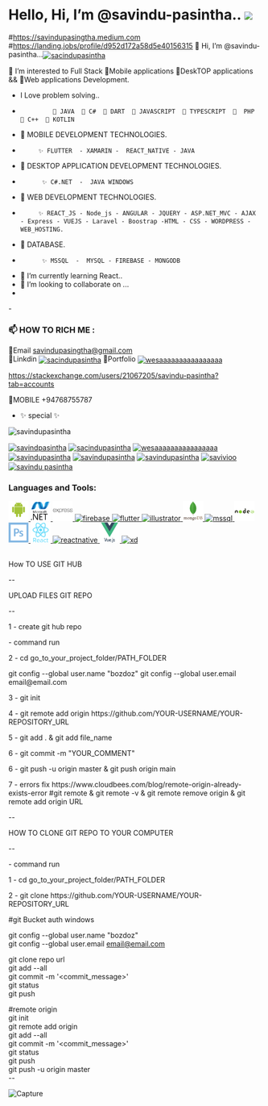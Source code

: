 # Hello, Hi, I’m @savindu-pasintha.. <img src="https://raw.githubusercontent.com/MartinHeinz/MartinHeinz/master/wave.gif" width="30px"> 
#https://savindupasingtha.medium.com #https://landing.jobs/profile/d952d172a58d5e40156315
  👋 Hi, I’m @savindu-pasintha...<a href="https://www.linkedin.com/in/savindu-pasintha-6287a31a4/" target="blank"><img align="center" src="https://cdn.jsdelivr.net/npm/simple-icons@3.0.1/icons/linkedin.svg" alt="sacindupasintha" height="30" width="40" /></a> 

  👀 I’m interested to Full Stack 🌱Mobile applications 🌱DeskTOP applications && 🌱Web applications Development.
- I Love  problem solving..
-              💞️ JAVA  💞️ C#  💞️ DART  💞️ JAVASCRIPT  💞️ TYPESCRIPT  💞️  PHP   💞️ C++  💞️ KOTLIN
-   🌱  MOBILE DEVELOPMENT TECHNOLOGIES.
-          ✨ FLUTTER  - XAMARIN -  REACT_NATIVE - JAVA
-   🌱  DESKTOP APPLICATION DEVELOPMENT TECHNOLOGIES.
-           ✨ C#.NET  -  JAVA WINDOWS
-   🌱  WEB DEVELOPMENT TECHNOLOGIES.
-          ✨ REACT_JS - Node_js - ANGULAR - JQUERY - ASP.NET_MVC - AJAX - Express - VUEJS - Laravel - Boostrap -HTML - CSS - WORDPRESS - WEB_HOSTING.
-   🌱  DATABASE.
-           ✨ MSSQL  -  MYSQL - FIREBASE - MONGODB
- 🌱 I’m currently learning React.. 
- 💞️ I’m looking to collaborate on ...
-
-<h3 align="left"> 📫 HOW TO RICH ME :</h3>   💞️Email     savindupasingtha@gmail.com  <br/> 
                       💞️Linkdin <a href="https://www.linkedin.com/in/savindu-pasintha-6287a31a4/" target="blank"><img align="center" src="https://cdn.jsdelivr.net/npm/simple-icons@3.0.1/icons/linkedin.svg" alt="sacindupasintha" height="30" width="40" /></a>   💞️Portfolio <a href="http://savindupasintha.ga/index.html" target="blank"><img align="center" src="https://cdn.jsdelivr.net/npm/simple-icons@3.0.1/icons/dribbble.svg" alt="wesaaaaaaaaaaaaaaaa" height="30" width="40" /></a>   <p>https://stackexchange.com/users/21067205/savindu-pasintha?tab=accounts</p>💞️MOBILE  +94768755787 <br/>
- ✨ special ✨
<p align="left"> <img src="https://komarev.com/ghpvc/?username=savindupasintha&label=Profile%20views&color=0e75b6&style=flat" alt="savindupasintha" /> </p>


<p align="left">
<a href="https://twitter.com/savindpasintha" target="blank"><img align="center" src="https://cdn.jsdelivr.net/npm/simple-icons@3.0.1/icons/twitter.svg" alt="savindpasintha" height="30" width="40" /></a>
<a href="https://www.linkedin.com/in/savindu-pasintha-6287a31a4/" target="blank"><img align="center" src="https://cdn.jsdelivr.net/npm/simple-icons@3.0.1/icons/linkedin.svg" alt="sacindupasintha" height="30" width="40" /></a>
 <a href="http://savindupasintha.ga/index.html" target="blank"><img align="center" src="https://cdn.jsdelivr.net/npm/simple-icons@3.0.1/icons/dribbble.svg" alt="wesaaaaaaaaaaaaaaaa" height="30" width="40" /></a> 
<a href="#" target="blank"><img align="center" src="https://cdn.jsdelivr.net/npm/simple-icons@3.0.1/icons/codesandbox.svg" alt="savindupasintha" height="30" width="40" /></a>
<a href="https://www.facebook.com/savindu.pasintha.3" target="blank"><img align="center" src="https://cdn.jsdelivr.net/npm/simple-icons@3.0.1/icons/facebook.svg" alt="savindupasintha" height="30" width="40" /></a>
<a href="#" target="blank"><img align="center" src="https://cdn.jsdelivr.net/npm/simple-icons@3.0.1/icons/instagram.svg" alt="savindupasintha" height="30" width="40" /></a>
<a href="https://www.youtube.com/channel/UCN71zDAn2H-re6v5A7Joy8g" target="blank"><img align="center" src="https://cdn.jsdelivr.net/npm/simple-icons@3.0.1/icons/youtube.svg" alt="savivioo" height="30" width="40" /></a>
<a href="#" target="blank"><img align="center" src="https://cdn.jsdelivr.net/npm/simple-icons@3.0.1/icons/hackerrank.svg" alt="savindu pasintha" height="30" width="40" /></a>
</p>

<h3 align="left">Languages and Tools:</h3>
<p align="left"> <a href="https://developer.android.com" target="_blank"> <img src="https://raw.githubusercontent.com/devicons/devicon/master/icons/android/android-original-wordmark.svg" alt="android" width="40" height="40"/> </a> <a href="https://dotnet.microsoft.com/" target="_blank"> <img src="https://raw.githubusercontent.com/devicons/devicon/master/icons/dot-net/dot-net-original-wordmark.svg" alt="dotnet" width="40" height="40"/> </a> <a href="https://expressjs.com" target="_blank"> <img src="https://raw.githubusercontent.com/devicons/devicon/master/icons/express/express-original-wordmark.svg" alt="express" width="40" height="40"/> </a> <a href="https://firebase.google.com/" target="_blank"> <img src="https://www.vectorlogo.zone/logos/firebase/firebase-icon.svg" alt="firebase" width="40" height="40"/> </a> <a href="https://flutter.dev" target="_blank"> <img src="https://www.vectorlogo.zone/logos/flutterio/flutterio-icon.svg" alt="flutter" width="40" height="40"/> </a> <a href="https://www.adobe.com/in/products/illustrator.html" target="_blank"> <img src="https://www.vectorlogo.zone/logos/adobe_illustrator/adobe_illustrator-icon.svg" alt="illustrator" width="40" height="40"/> </a> <a href="https://www.mongodb.com/" target="_blank"> <img src="https://raw.githubusercontent.com/devicons/devicon/master/icons/mongodb/mongodb-original-wordmark.svg" alt="mongodb" width="40" height="40"/> </a> <a href="https://www.microsoft.com/en-us/sql-server" target="_blank"> <img src="https://cdn.worldvectorlogo.com/logos/microsoft-sql-server.svg" alt="mssql" width="40" height="40"/> </a> <a href="https://nodejs.org" target="_blank"> <img src="https://raw.githubusercontent.com/devicons/devicon/master/icons/nodejs/nodejs-original-wordmark.svg" alt="nodejs" width="40" height="40"/> </a> <a href="https://www.photoshop.com/en" target="_blank"> <img src="https://raw.githubusercontent.com/devicons/devicon/master/icons/photoshop/photoshop-line.svg" alt="photoshop" width="40" height="40"/> </a> <a href="https://reactjs.org/" target="_blank"> <img src="https://raw.githubusercontent.com/devicons/devicon/master/icons/react/react-original-wordmark.svg" alt="react" width="40" height="40"/> </a> <a href="https://reactnative.dev/" target="_blank"><img src="https://reactnative.dev/img/header_logo.svg" alt="reactnative" width="40" height="40"/> </a> <a href="https://vuejs.org/" target="_blank"> <img src="https://raw.githubusercontent.com/devicons/devicon/master/icons/vuejs/vuejs-original-wordmark.svg" alt="vuejs" width="40" height="40"/> </a> <a href="https://vuepress.vuejs.org/" target="_blank"> <img src="https://cdn.worldvectorlogo.com/logos/adobe-xd.svg" alt="xd" width="40" height="40"/> </a> </p>

<br>
<h> How TO USE GIT HUB</h>
<p> --</p>
<p> UPLOAD FILES GIT REPO </p>
<p> --</p>
<p> 1 - create git hub repo </p>
<p>  -  command run </p>
<p> 2 -  cd go_to_your_project_folder/PATH_FOLDER </p>
git config --global user.name "bozdoz"
git config --global user.email email@email.com
<p> 3 -          git init  </p>
<p> 4 -          git remote add origin https://github.com/YOUR-USERNAME/YOUR-REPOSITORY_URL  </p>
<p> 5 -          git add . & git add file_name </p>
<p> 6 -          git commit -m "YOUR_COMMENT" </p>
<p> 6 -          git push -u origin master & git push origin main </p>
<p> 7 -  errors fix   https://www.cloudbees.com/blog/remote-origin-already-exists-error
         #git remote  & git remote -v  & git remote remove origin & git remote add origin URL
<p> --</p>
<h> HOW TO CLONE GIT REPO TO YOUR COMPUTER </h>
<p> --</p>
<p> - command run </p>
<p> 1 -  cd go_to_your_project_folder/PATH_FOLDER </p>
<p> 2 - git clone https://github.com/YOUR-USERNAME/YOUR-REPOSITORY_URL </p>

<p> 
#git Bucket auth windows </br>

git config --global user.name "bozdoz" <br/> git config --global user.email email@email.com <br>

git clone repo url<br> git add --all<br> git commit -m '<commit_message>'<br> git status<br> git push <br>

#remote origin<br> git init<br> git remote add origin <the URL for your Bitbucket repository> 
  <br> git add --all<br> git commit -m '<commit_message>'<br> git status<br> git push <br> 
  git push -u origin master<br>
--</p>
  ![Capture](https://user-images.githubusercontent.com/64083148/137852549-0858348c-7f65-4a98-b8e1-f3be37744fc6.PNG)


